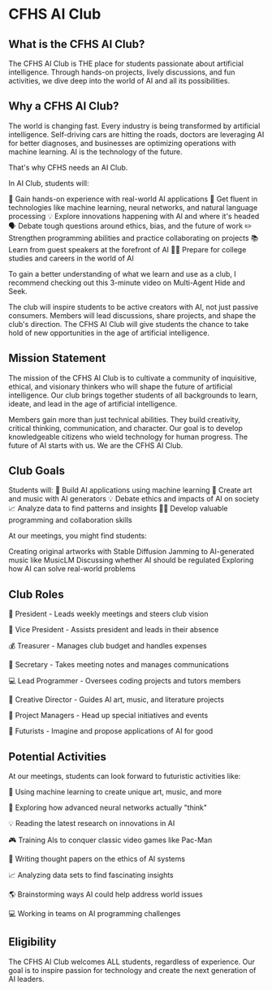 # CFHS AI Club

## What is the CFHS AI Club? 
The CFHS AI Club is THE place for students passionate about artificial intelligence. Through hands-on projects, lively discussions, and fun activities, we dive deep into the world of AI and all its possibilities.

## Why a CFHS AI Club?
The world is changing fast. Every industry is being transformed by artificial intelligence. Self-driving cars are hitting the roads, doctors are leveraging AI for better diagnoses, and businesses are optimizing operations with machine learning. AI is the technology of the future. 

That's why CFHS needs an AI Club.

In AI Club, students will:

🔬 Gain hands-on experience with real-world AI applications
🤖 Get fluent in technologies like machine learning, neural networks, and natural language processing
💡 Explore innovations happening with AI and where it's headed
🗣️ Debate tough questions around ethics, bias, and the future of work
✏️ Strengthen programming abilities and practice collaborating on projects
📚 Learn from guest speakers at the forefront of AI
👩‍🎓 Prepare for college studies and careers in the world of AI

To gain a better understanding of what we learn and use as a club, I recommend checking out this 3-minute video on Multi-Agent Hide and Seek.

The club will inspire students to be active creators with AI, not just passive consumers. Members will lead discussions, share projects, and shape the club's direction. The CFHS AI Club will give students the chance to take hold of new opportunities in the age of artificial intelligence.

## Mission Statement
The mission of the CFHS AI Club is to cultivate a community of inquisitive, ethical, and visionary thinkers who will shape the future of artificial intelligence. Our club brings together students of all backgrounds to learn, ideate, and lead in the age of artificial intelligence. 

Members gain more than just technical abilities. They build creativity, critical thinking, communication, and character. Our goal is to develop knowledgeable citizens who wield technology for human progress.  The future of AI starts with us. We are the CFHS AI Club.

## Club Goals
Students will:
🤖 Build AI applications using machine learning
🎨 Create art and music with AI generators
💡 Debate ethics and impacts of AI on society
📈 Analyze data to find patterns and insights
👩‍💻 Develop valuable programming and collaboration skills

At our meetings, you might find students:

Creating original artworks with Stable Diffusion
Jamming to AI-generated music like MusicLM
Discussing whether AI should be regulated
Exploring how AI can solve real-world problems

## Club Roles

🎩 President - Leads weekly meetings and steers club vision

👑 Vice President - Assists president and leads in their absence

💰 Treasurer - Manages club budget and handles expenses

📝 Secretary - Takes meeting notes and manages communications

💻 Lead Programmer - Oversees coding projects and tutors members

🎨 Creative Director - Guides AI art, music, and literature projects

🤖 Project Managers - Head up special initiatives and events

💫 Futurists - Imagine and propose applications of AI for good

## Potential Activities
At our meetings, students can look forward to futuristic activities like:

🎨 Using machine learning to create unique art, music, and more

🧠 Exploring how advanced neural networks actually "think"

💡 Reading the latest research on innovations in AI

🎮 Training AIs to conquer classic video games like Pac-Man

📝 Writing thought papers on the ethics of AI systems

📈 Analyzing data sets to find fascinating insights

🌎 Brainstorming ways AI could help address world issues

💻 Working in teams on AI programming challenges

## Eligibility
The CFHS AI Club welcomes ALL students, regardless of experience. Our goal is to inspire passion for technology and create the next generation of AI leaders.





